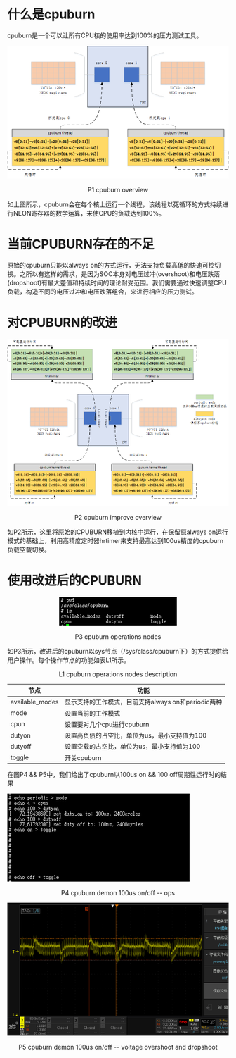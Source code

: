 # 什么是cpuburn

cpuburn是一个可以让所有CPU核的使用率达到100%的压力测试工具。

![cpuburn_overview](images/cpuburn_overview.png)
<p align="center">P1 cpuburn overview</p>

如上图所示，cpuburn会在每个核上运行一个线程，该线程以死循环的方式持续进行NEON寄存器的数学运算，来使CPU的负载达到100%。

# 当前CPUBURN存在的不足

原始的cpuburn只能以always on的方式运行，无法支持负载高低的快速可控切换。之所以有这样的需求，是因为SOC本身对电压过冲(overshoot)和电压跌落(dropshoot)有最大差值和持续时间的理论耐受范围。我们需要通过快速调整CPU负载，构造不同的电压过冲和电压跌落组合，来进行相应的压力测试。

# 对CPUBURN的改进

![cpuburn_improve_overview](images/cpuburn_improve_overview.png)

<p align="center">P2 cpuburn improve overview</p>

如P2所示，这里将原始的CPUBURN移植到内核中运行，在保留原always on运行模式的基础上，利用高精度定时器hrtimer来支持最高达到100us精度的cpuburn负载空载切换。

# 使用改进后的CPUBURN

<div align="center"><img src="images/cpuburn_op_nodes.png"></div>
<p align="center">P3 cpuburn operations nodes</p>

如P3所示，改进后的cpuburn以sys节点（/sys/class/cpuburn下）的方式提供给用户操作。每个操作节点的功能如表L1所示。
<p align="center">L1 cpuburn operations nodes description</p>

| 节点            | 功能                                                |
| --------------- | --------------------------------------------------- |
| available_modes | 显示支持的工作模式，目前支持always on和periodic两种 |
| mode            | 设置当前的工作模式                                  |
| cpun            | 设置要对几个cpu进行cpuburn                          |
| dutyon          | 设置高负债的占空比，单位为us，最小支持值为100       |
| dutyoff         | 设置空载的占空比，单位为us，最小支持值为100         |
| toggle          | 开关cpuburn                                         |

在图P4 && P5中，我们给出了cpuburn以100us on && 100 off周期性运行时的结果

![image-20200612135925270](images/demo_100us_on_off.png)

<p align="center">P4 cpuburn demon 100us on/off -- ops</p>

![demo 100us](images/demo_100us.png)
<p align="center">P5 cpuburn demon 100us on/off -- voltage overshoot and dropshoot</p>



